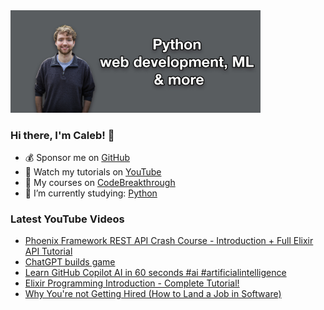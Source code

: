 <img src="github-cover-photo-my-face.jpg" width="400px" />

### Hi there, I'm Caleb! 🍛

- 💰 Sponsor me on [GitHub](https://github.com/sponsors/CalebCurry)
- 🎥 Watch my tutorials on [YouTube](https://www.youtube.com/calebthevideomaker2)
- 📗 My courses on [CodeBreakthrough](https://www.codebreakthrough.com)
- 🤔 I’m currently studying: [Python](https://www.youtube.com/watch?v=s3IvdkCq2_c&t=4254s)

### Latest YouTube Videos
<!-- YOUTUBE:START -->
- [Phoenix Framework REST API Crash Course - Introduction + Full Elixir API Tutorial](https://www.youtube.com/watch?v=9xaN44PNxps)
- [ChatGPT builds game](https://www.youtube.com/watch?v=0qF_jmCCI9g)
- [Learn GitHub Copilot AI in 60 seconds #ai #artificialintelligence](https://www.youtube.com/watch?v=dTVbrhxu72A)
- [Elixir Programming Introduction - Complete Tutorial!](https://www.youtube.com/watch?v=-lgtb-YSUWE)
- [Why You&#39;re not Getting Hired &lpar;How to Land a Job in Software&rpar;](https://www.youtube.com/watch?v=yF5n7epVVn4)
<!-- YOUTUBE:END -->
